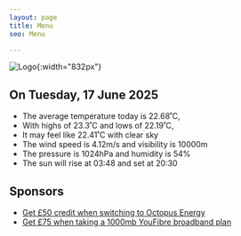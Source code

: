 ```yaml
---
layout: page
title: Menu
seo: Menu

---
```


![Logo](/images/logo.jpg){:width="832px"}

<!-- weather_marker starts -->
## On Tuesday, 17 June 2025

- The average temperature today is 22.68˚C,
- With highs of 23.3˚C and lows of 22.19˚C,
- It may feel like 22.41˚C with clear sky
- The wind speed is 4.12m/s and visibility is 10000m
- The pressure is 1024hPa and humidity is 54%
- The sun will rise at 03:48 and set at 20:30

<!-- weather_marker ends -->

## Sponsors

- [Get £50 credit when switching to Octopus Energy](https://bit.ly/3oD1nnS)
- [Get £75 when taking a 1000mb YouFibre broadband plan](https://aklam.io/91zWhU?)
